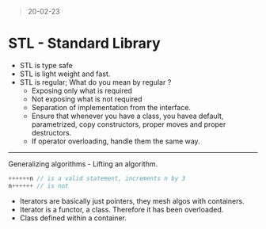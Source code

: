 > 20-02-23

# STL - Standard Library

- STL is type safe
- STL is light weight and fast.
- STL is regular; What do you mean by regular ?
    - Exposing only what is required
    - Not exposing what is not required
    - Separation of implementation from the interface.
    - Ensure that whenever you have a class, you havea default, parametrized, copy constructors, proper moves and proper destructors.
    - If operator overloading, handle them the same way.
 ---
Generalizing algorithms - Lifting an algorithm.

```cpp
++++++n // is a valid statement, increments n by 3
n++++++ // is not
```

- Iterators are basically just pointers, they mesh algos with containers.
- Iterator is a functor, a class. Therefore it has been overloaded.
- Class defined within a container.
